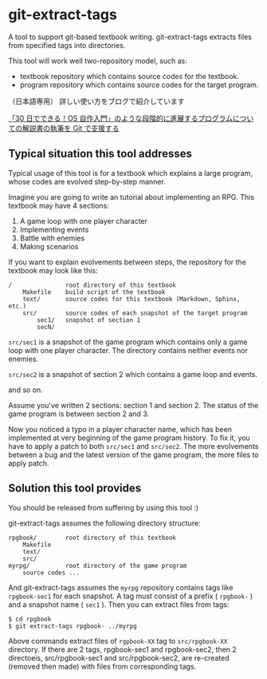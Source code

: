 # git-extract-tags

A tool to support git-based textbook writing.
git-extract-tags extracts files from specified tags into directories.

This tool will work well two-repository model, such as:

- textbook repository which contains source codes for the textbook.
- program repository which contains source codes for the target program.

（日本語専用）
詳しい使い方をブログで紹介しています

[「30 日でできる！OS 自作入門」のような段階的に進展するプログラムについての解説書の執筆を Git で支援する](http://uchan.hateblo.jp/entry/2018/08/11/191600)

## Typical situation this tool addresses

Typical usage of this tool is for a textbook which explains a large program,
whose codes are evolved step-by-step manner.

Imagine you are going to write an tutorial about implementing an RPG.
This textbook may have 4 sections:
1. A game loop with one player character
2. Implementing events
3. Battle with enemies
4. Making scenarios

If you want to explain evolvements between steps, the repository for the
textbook may look like this:

    /               root directory of this textbook
        Makefile    build script of the textbook
        text/       source codes for this textbook (Markdown, Sphinx, etc.)
        src/        source codes of each snapshot of the target program
            sec1/   snapshot of section 1
            secN/

`src/sec1` is a snapshot of the game program which contains only a game loop
with one player character. The directory contains neither events nor enemies.

`src/sec2` is a snapshot of section 2 which contains a game loop and events.

and so on.

Assume you've written 2 sections: section 1 and section 2.
The status of the game program is between section 2 and 3.

Now you noticed a typo in a player character name, which has been
implemented at very beginning of the game program history.
To fix it, you have to apply a patch to both `src/sec1` and `src/sec2`.
The more evolvements between a bug and the latest version of the game program,
the more files to apply patch.


## Solution this tool provides

You should be released from suffering by using this tool :)

git-extract-tags assumes the following directory structure:

    rpgbook/        root directory of this textbook
        Makefile
        text/
        src/
    myrpg/          root directory of the game program
        source codes ...

And git-extract-tags assumes the `myrpg` repository contains tags like
`rpgbook-sec1` for each snapshot.
A tag must consist of a prefix ( `rpgbook-` ) and a snapshot name ( `sec1` ).
Then you can extract files from tags:

    $ cd rpgbook
    $ git extract-tags rpgbook- ../myrpg

Above commands extract files of `rgpbook-XX` tag to `src/rpgbook-XX` directory.
If there are 2 tags, rpgbook-sec1 and rpgbook-sec2, then 2 directoeis,
src/rpgbook-sec1 and src/rpgbook-sec2, are re-created (removed then made)
with files from corresponding tags.
